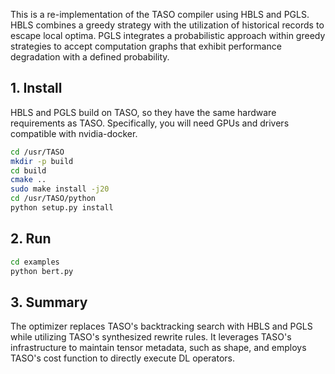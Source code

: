 

This is a re-implementation of the TASO compiler using HBLS and PGLS. HBLS combines a greedy strategy with the utilization of historical records to escape local optima. PGLS integrates a probabilistic approach within greedy strategies to accept computation graphs that exhibit performance degradation with a defined probability.
## 1. Install

HBLS and PGLS build on TASO, so they have the same hardware requirements as TASO. Specifically, you will need GPUs and drivers compatible with nvidia-docker.

```bash
cd /usr/TASO
mkdir -p build
cd build
cmake ..
sudo make install -j20
cd /usr/TASO/python
python setup.py install
```
## 2. Run

```bash
cd examples
python bert.py
```
## 3. Summary

The optimizer replaces TASO's backtracking search with HBLS and PGLS while utilizing TASO's synthesized rewrite rules. It leverages TASO's infrastructure to maintain tensor metadata, such as shape, and employs TASO's cost function to directly execute DL operators.
